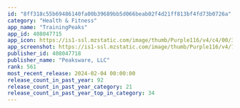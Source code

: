```yaml
---
id: "8ff318c55b69486140fa00b39689bb5d066beab02f4d21ff813bf4fd73b0726a"
category: "Health & Fitness"
app_name: "TrainingPeaks"
app_id: 408047715
app_icon: https://is1-ssl.mzstatic.com/image/thumb/Purple116/v4/c4/00/37/c4003775-7e2a-0bbb-3fbc-3a4e964ed8fd/AppIcon-0-0-1x_U007emarketing-0-6-0-85-220.png/1024x1024bb.png
app_screenshot: https://is1-ssl.mzstatic.com/image/thumb/Purple116/v4/7f/a4/0e/7fa40e23-b462-3fb5-8738-b677af2ce88b/ad870042-75d5-4100-b76a-c0354168ab1d_trainingpeaks-1-1284x2778.png/1284x2778bb.png
publisher_id: 408047718
publisher_name: "Peaksware, LLC"
rank: 561
most_recent_release: 2024-02-04 00:00:00
release_count_in_past_year: 92
release_count_in_past_year_category: 21
release_count_in_past_year_top_in_category: 34
---
```

